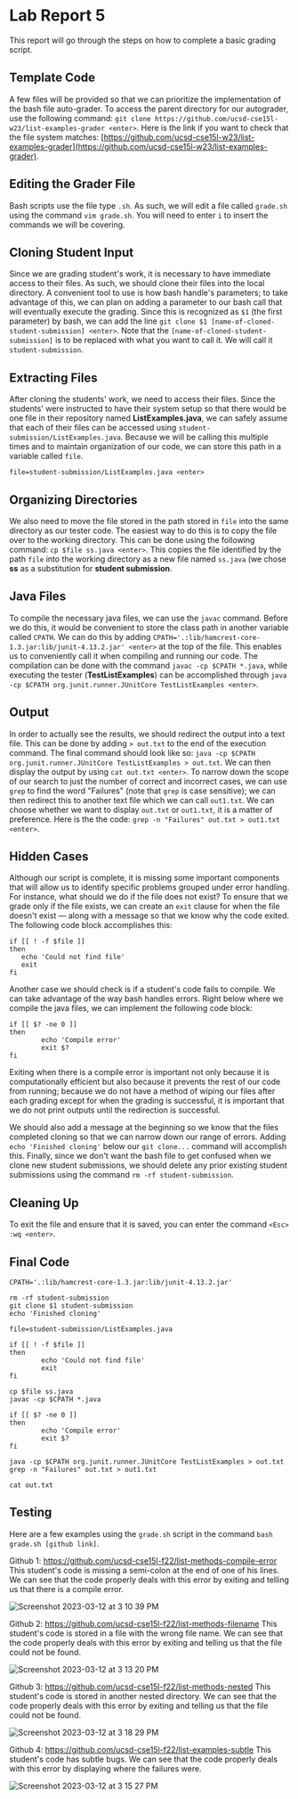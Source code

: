 # Lab Report 5
This report will go through the steps on how to complete a basic grading script. 

## Template Code
A few files will be provided so that we can prioritize the implementation of the bash file auto-grader. To access the parent directory for our autograder, use the following command: `git clone https://github.com/ucsd-cse15l-w23/list-examples-grader <enter>`. Here is the link if you want to check that the file system matches: [https://github.com/ucsd-cse15l-w23/list-examples-grader](https://github.com/ucsd-cse15l-w23/list-examples-grader). 

## Editing the Grader File
Bash scripts use the file type `.sh`. As such, we will edit a file called `grade.sh` using the command `vim grade.sh`. You will need to enter `i` to insert the commands we will be covering. 

## Cloning Student Input
Since we are grading student's work, it is necessary to have immediate access to their files. As such, we should clone their files into the local directory. A convenient tool to use is how bash handle's parameters; to take advantage of this, we can plan on adding a parameter to our bash call that will eventually execute the grading. Since this is recognized as `$1` (the first parameter) by bash, we can add the line `git clone $1 [name-of-cloned-student-submission] <enter>`. Note that the `[name-of-cloned-student-submission]` is to be replaced with what you want to call it. We will call it `student-submission`. 

## Extracting Files
After cloning the students' work, we need to access their files. Since the students' were instructed to have their system setup so that there would be one file in their repository named **ListExamples.java**, we can safely assume that each of their files can be accessed using `student-submission/ListExamples.java`. Because we will be calling this multiple times and to maintain organization of our code, we can store this path in a variable called `file`. 

`file=student-submission/ListExamples.java <enter>`

## Organizing Directories
We also need to move the file stored in the path stored in `file` into the same directory as our tester code. The easiest way to do this is to copy the file over to the working directory. This can be done using the following command: `cp $file ss.java <enter>`. This copies the file identified by the path `file` into the working directory as a new file named `ss.java` (we chose **ss** as a substitution for **student submission**. 

## Java Files
To compile the necessary java files, we can use the `javac` command. Before we do this, it would be convenient to store the class path in another variable called `CPATH`. We can do this by adding `CPATH='.:lib/hamcrest-core-1.3.jar:lib/junit-4.13.2.jar' <enter>` at the top of the file. This enables us to conveniently call it when compiling and running our code. The compilation can be done with the command `javac -cp $CPATH *.java`, while executing the tester (**TestListExamples**) can be accomplished through `java -cp $CPATH org.junit.runner.JUnitCore TestListExamples <enter>`. 


## Output
In order to actually see the results, we should redirect the output into a text file. This can be done by adding `> out.txt` to the end of the execution command. The final command should look like so: `java -cp $CPATH org.junit.runner.JUnitCore TestListExamples > out.txt`. We can then display the output by using `cat out.txt <enter>`. To narrow down the scope of our search to just the number of correct and incorrect cases, we can use `grep` to find the word "Failures" (note that `grep` is case sensitive); we can then redirect this to another text file which we can call `out1.txt`. We can choose whether we want to display `out.txt` or `out1.txt`, it is a matter of preference. Here is the the code: `grep -n "Failures" out.txt > out1.txt <enter>`. 

## Hidden Cases
Although our script is complete, it is missing some important components that will allow us to identify specific problems grouped under error handling. For instance, what should we do if the file does not exist? To ensure that we grade only if the file exists, we can create an `exit` clause for when the file doesn't exist — along with a message so that we know why the code exited. The following code block accomplishes this: 

```
if [[ ! -f $file ]]
then
   echo 'Could not find file'
   exit
fi
```
Another case we should check is if a student's code fails to compile. We can take advantage of the way bash handles errors. Right below where we compile the java files, we can implement the following code block: 

```
if [[ $? -ne 0 ]]
then
        echo 'Compile error'
        exit $?
fi
```
Exiting when there is a compile error is important not only because it is computationally efficient but also because it prevents the rest of our code from running; because we do not have a method of wiping our files after each grading except for when the grading is successful, it is important that we do not print outputs until the redirection is successful. 

We should also add a message at the beginning so we know that the files completed cloning so that we can narrow down our range of errors. Adding `echo 'Finished cloning'` below our `git clone...` command will accomplish this. Finally, since we don't want the bash file to get confused when we clone new student submissions, we should delete any prior existing student submissions using the command `rm -rf student-submission`. 

## Cleaning Up
To exit the file and ensure that it is saved, you can enter the command `<Esc> :wq <enter>`.


## Final Code
```
CPATH='.:lib/hamcrest-core-1.3.jar:lib/junit-4.13.2.jar'

rm -rf student-submission
git clone $1 student-submission
echo 'Finished cloning'

file=student-submission/ListExamples.java

if [[ ! -f $file ]]
then
        echo 'Could not find file'
        exit
fi

cp $file ss.java
javac -cp $CPATH *.java

if [[ $? -ne 0 ]]
then
        echo 'Compile error'
        exit $?
fi

java -cp $CPATH org.junit.runner.JUnitCore TestListExamples > out.txt
grep -n "Failures" out.txt > out1.txt

cat out.txt
```

## Testing
Here are a few examples using the `grade.sh` script in the command `bash grade.sh [github link]`. 

Github 1: https://github.com/ucsd-cse15l-f22/list-methods-compile-error
This student's code is missing a semi-colon at the end of one of his lines. We can see that the code properly deals with this error by exiting and telling us that there is a compile error. 

![Screenshot 2023-03-12 at 3 10 39 PM](https://user-images.githubusercontent.com/41757629/224576738-f452c2c4-47de-478e-815f-9c255d20b8bd.png)


Github 2: https://github.com/ucsd-cse15l-f22/list-methods-filename
This student's code is stored in a file with the wrong file name. We can see that the code properly deals with this error by exiting and telling us that the file could not be found. 

![Screenshot 2023-03-12 at 3 13 20 PM](https://user-images.githubusercontent.com/41757629/224576848-5620a7a7-8cf9-4b1b-98f6-3501691c6054.png)


Github 3: https://github.com/ucsd-cse15l-f22/list-methods-nested
This student's code is stored in another nested directory. We can see that the code properly deals with this error by exiting and telling us that the file could not be found. 

![Screenshot 2023-03-12 at 3 18 29 PM](https://user-images.githubusercontent.com/41757629/224577129-595b9cbb-cbcf-4282-84ff-00790d978bfa.png)


Github 4: https://github.com/ucsd-cse15l-f22/list-examples-subtle
This student's code has subtle bugs. We can see that the code properly deals with this error by displaying where the failures were. 

![Screenshot 2023-03-12 at 3 15 27 PM](https://user-images.githubusercontent.com/41757629/224576954-79737741-19fd-48a9-a245-68463ffd2fca.png)

